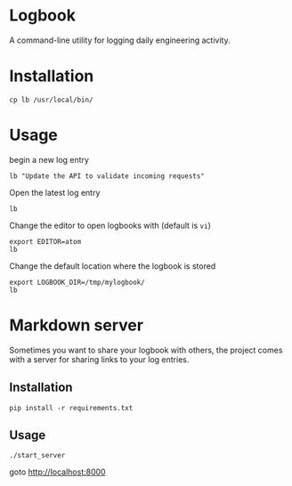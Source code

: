 # Logbook
A command-line utility for logging daily engineering activity.

# Installation
```
cp lb /usr/local/bin/
```

# Usage
begin a new log entry
```
lb "Update the API to validate incoming requests"
```

Open the latest log entry
```
lb
```

Change the editor to open logbooks with (default is `vi`)
```
export EDITOR=atom
lb
```

Change the default location where the logbook is stored
```
export LOGBOOK_DIR=/tmp/mylogbook/
lb
```

# Markdown server
Sometimes you want to share your logbook with others, the project comes with a server for sharing links to your log entries.

## Installation
```
pip install -r requirements.txt
```
## Usage
```
./start_server
```

goto [http://localhost:8000](http://localhost:8000)
